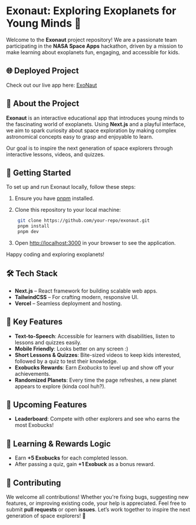 # Exonaut: Exploring Exoplanets for Young Minds 🚀

Welcome to the **Exonaut** project repository! We are a passionate team participating in the **NASA Space Apps** hackathon, driven by a mission to make learning about exoplanets fun, engaging, and accessible for kids.



## 🌐 Deployed Project

Check out our live app here: [ExoNaut](https://exonaut.vercel.app/)

## 🌟 About the Project

**Exonaut** is an interactive educational app that introduces young minds to the fascinating world of exoplanets. Using **Next.js** and a playful interface, we aim to spark curiosity about space exploration by making complex astronomical concepts easy to grasp and enjoyable to learn.

Our goal is to inspire the next generation of space explorers through interactive lessons, videos, and quizzes.

## 🚀 Getting Started

To set up and run Exonaut locally, follow these steps:

1. Ensure you have [pnpm](https://pnpm.io/) installed.
2. Clone this repository to your local machine:
   ```bash
    git clone https://github.com/your-repo/exonaut.git
    pnpm install
    pnpm dev
    ```

4. Open [http://localhost:3000](http://localhost:3000) in your browser to see the application.

Happy coding and exploring exoplanets!

## 🛠️ Tech Stack

- **Next.js** – React framework for building scalable web apps.
- **TailwindCSS** – For crafting modern, responsive UI.
- **Vercel** – Seamless deployment and hosting.

## 🌟 Key Features

- **Text-to-Speech**: Accessible for learners with disabilities, listen to lessons and quizzes easily.
- **Mobile Friendly**: Looks better on any screen :)
- **Short Lessons & Quizzes**: Bite-sized videos to keep kids interested, followed by a quiz to test their knowledge.
- **Exobucks Rewards**: Earn *Exobucks* to level up and show off your achievements.
- **Randomized Planets**: Every time the page refreshes, a new planet appears to explore (kinda cool huh?).

## 🔮 Upcoming Features

- **Leaderboard**: Compete with other explorers and see who earns the most Exobucks!

## 🧠 Learning & Rewards Logic

- Earn **+5 Exobucks** for each completed lesson.
- After passing a quiz, gain **+1 Exobuck** as a bonus reward.

## 🤝 Contributing

We welcome all contributions! Whether you're fixing bugs, suggesting new features, or improving existing code, your help is appreciated. Feel free to submit **pull requests** or open **issues**. Let’s work together to inspire the next generation of space explorers! 🌠
